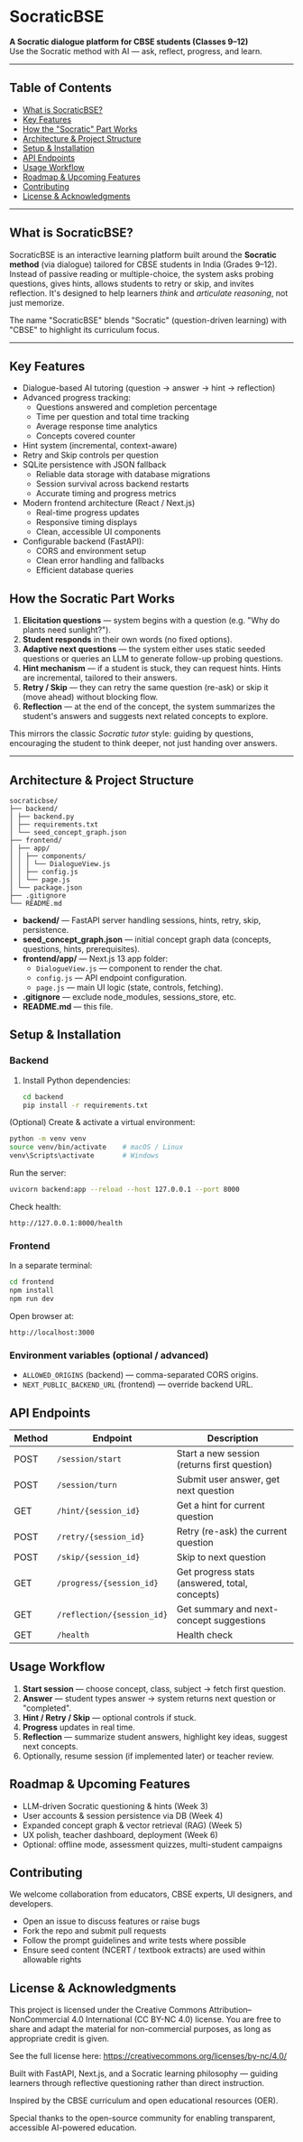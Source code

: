 # SocraticBSE

**A Socratic dialogue platform for CBSE students (Classes 9–12)**  
Use the Socratic method with AI — ask, reflect, progress, and learn.

---

## Table of Contents

- [What is SocraticBSE?](#what-is-socraticbse)  
- [Key Features](#key-features)  
- [How the "Socratic" Part Works](#how-the-socratic-part-works)  
- [Architecture & Project Structure](#architecture--project-structure)  
- [Setup & Installation](#setup--installation)  
- [API Endpoints](#api-endpoints)  
- [Usage Workflow](#usage-workflow)  
- [Roadmap & Upcoming Features](#roadmap--upcoming-features)  
- [Contributing](#contributing)  
- [License & Acknowledgments](#license--acknowledgments)  

---

## What is SocraticBSE?

SocraticBSE is an interactive learning platform built around the **Socratic method** (via dialogue) tailored for CBSE students in India (Grades 9–12). Instead of passive reading or multiple-choice, the system asks probing questions, gives hints, allows students to retry or skip, and invites reflection. It's designed to help learners *think* and *articulate reasoning*, not just memorize.

The name "SocraticBSE" blends "Socratic" (question-driven learning) with "CBSE" to highlight its curriculum focus.

---

## Key Features

- Dialogue-based AI tutoring (question → answer → hint → reflection)  
- Advanced progress tracking:
  - Questions answered and completion percentage
  - Time per question and total time tracking
  - Average response time analytics
  - Concepts covered counter
- Hint system (incremental, context-aware)  
- Retry and Skip controls per question  
- SQLite persistence with JSON fallback
  - Reliable data storage with database migrations
  - Session survival across backend restarts
  - Accurate timing and progress metrics
- Modern frontend architecture (React / Next.js)
  - Real-time progress updates
  - Responsive timing displays
  - Clean, accessible UI components
- Configurable backend (FastAPI):
  - CORS and environment setup
  - Clean error handling and fallbacks
  - Efficient database queries

## How the Socratic Part Works

1. **Elicitation questions** — system begins with a question (e.g. "Why do plants need sunlight?").  
2. **Student responds** in their own words (no fixed options).  
3. **Adaptive next questions** — the system either uses static seeded questions or queries an LLM to generate follow-up probing questions.  
4. **Hint mechanism** — if a student is stuck, they can request hints. Hints are incremental, tailored to their answers.  
5. **Retry / Skip** — they can retry the same question (re-ask) or skip it (move ahead) without blocking flow.  
6. **Reflection** — at the end of the concept, the system summarizes the student's answers and suggests next related concepts to explore.  

This mirrors the classic *Socratic tutor* style: guiding by questions, encouraging the student to think deeper, not just handing over answers.

---

## Architecture & Project Structure

```
socraticbse/
├── backend/
│ ├── backend.py
│ ├── requirements.txt
│ └── seed_concept_graph.json
├── frontend/
│ ├── app/
│ │ ├── components/
│ │ │ └── DialogueView.js
│ │ ├── config.js
│ │ └── page.js
│ └── package.json
├── .gitignore
└── README.md
```

- **backend/** — FastAPI server handling sessions, hints, retry, skip, persistence.  
- **seed_concept_graph.json** — initial concept graph data (concepts, questions, hints, prerequisites).  
- **frontend/app/** — Next.js 13 app folder:
  - `DialogueView.js` — component to render the chat.  
  - `config.js` — API endpoint configuration.  
  - `page.js` — main UI logic (state, controls, fetching).  
- **.gitignore** — exclude node_modules, sessions_store, etc.  
- **README.md** — this file.

## Setup & Installation

### Backend

1. Install Python dependencies:
   ```bash
   cd backend
   pip install -r requirements.txt
   ```

(Optional) Create & activate a virtual environment:
```bash
python -m venv venv
source venv/bin/activate    # macOS / Linux
venv\Scripts\activate       # Windows
```

Run the server:
```bash
uvicorn backend:app --reload --host 127.0.0.1 --port 8000
```

Check health:
```
http://127.0.0.1:8000/health
```

### Frontend

In a separate terminal:
```bash
cd frontend
npm install
npm run dev
```

Open browser at:
```
http://localhost:3000
```

### Environment variables (optional / advanced)

- `ALLOWED_ORIGINS` (backend) — comma-separated CORS origins.
- `NEXT_PUBLIC_BACKEND_URL` (frontend) — override backend URL.

## API Endpoints

| Method | Endpoint | Description |
|--------|----------|-------------|
| POST | `/session/start` | Start a new session (returns first question) |
| POST | `/session/turn` | Submit user answer, get next question |
| GET | `/hint/{session_id}` | Get a hint for current question |
| POST | `/retry/{session_id}` | Retry (re-ask) the current question |
| POST | `/skip/{session_id}` | Skip to next question |
| GET | `/progress/{session_id}` | Get progress stats (answered, total, concepts) |
| GET | `/reflection/{session_id}` | Get summary and next-concept suggestions |
| GET | `/health` | Health check |

## Usage Workflow

1. **Start session** — choose concept, class, subject → fetch first question.
2. **Answer** — student types answer → system returns next question or "completed".
3. **Hint / Retry / Skip** — optional controls if stuck.
4. **Progress** updates in real time.
5. **Reflection** — summarize student answers, highlight key ideas, suggest next concepts.
6. Optionally, resume session (if implemented later) or teacher review.

## Roadmap & Upcoming Features

- LLM-driven Socratic questioning & hints (Week 3)
- User accounts & session persistence via DB (Week 4)
- Expanded concept graph & vector retrieval (RAG) (Week 5)
- UX polish, teacher dashboard, deployment (Week 6)
- Optional: offline mode, assessment quizzes, multi-student campaigns

## Contributing

We welcome collaboration from educators, CBSE experts, UI designers, and developers.

- Open an issue to discuss features or raise bugs
- Fork the repo and submit pull requests
- Follow the prompt guidelines and write tests where possible
- Ensure seed content (NCERT / textbook extracts) are used within allowable rights

## License & Acknowledgments

This project is licensed under the Creative Commons Attribution–NonCommercial 4.0 International (CC BY-NC 4.0) license.
You are free to share and adapt the material for non-commercial purposes, as long as appropriate credit is given.

See the full license here:
https://creativecommons.org/licenses/by-nc/4.0/

Built with FastAPI, Next.js, and a Socratic learning philosophy — guiding learners through reflective questioning rather than direct instruction.

Inspired by the CBSE curriculum and open educational resources (OER).

Special thanks to the open-source community for enabling transparent, accessible AI-powered education.

